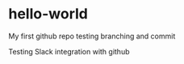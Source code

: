 # hello-world
My first github repo
testing branching and commit

Testing Slack integration with github
